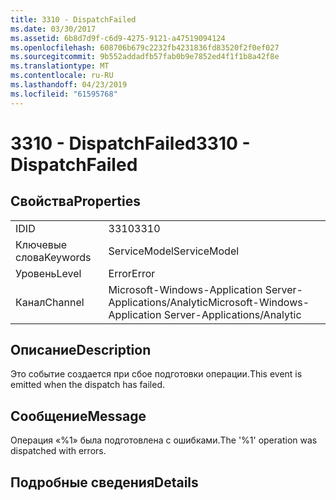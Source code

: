 ```yaml
---
title: 3310 - DispatchFailed
ms.date: 03/30/2017
ms.assetid: 6b8d7d9f-c6d9-4275-9121-a47519094124
ms.openlocfilehash: 608706b679c2232fb4231836fd83520f2f0ef027
ms.sourcegitcommit: 9b552addadfb57fab0b9e7852ed4f1f1b8a42f8e
ms.translationtype: MT
ms.contentlocale: ru-RU
ms.lasthandoff: 04/23/2019
ms.locfileid: "61595768"
---
```

# <a name="3310---dispatchfailed"></a><span data-ttu-id="dc2c1-102">3310 - DispatchFailed</span><span class="sxs-lookup"><span data-stu-id="dc2c1-102">3310 - DispatchFailed</span></span>
## <a name="properties"></a><span data-ttu-id="dc2c1-103">Свойства</span><span class="sxs-lookup"><span data-stu-id="dc2c1-103">Properties</span></span>  
  
|||  
|-|-|  
|<span data-ttu-id="dc2c1-104">ID</span><span class="sxs-lookup"><span data-stu-id="dc2c1-104">ID</span></span>|<span data-ttu-id="dc2c1-105">3310</span><span class="sxs-lookup"><span data-stu-id="dc2c1-105">3310</span></span>|  
|<span data-ttu-id="dc2c1-106">Ключевые слова</span><span class="sxs-lookup"><span data-stu-id="dc2c1-106">Keywords</span></span>|<span data-ttu-id="dc2c1-107">ServiceModel</span><span class="sxs-lookup"><span data-stu-id="dc2c1-107">ServiceModel</span></span>|  
|<span data-ttu-id="dc2c1-108">Уровень</span><span class="sxs-lookup"><span data-stu-id="dc2c1-108">Level</span></span>|<span data-ttu-id="dc2c1-109">Error</span><span class="sxs-lookup"><span data-stu-id="dc2c1-109">Error</span></span>|  
|<span data-ttu-id="dc2c1-110">Канал</span><span class="sxs-lookup"><span data-stu-id="dc2c1-110">Channel</span></span>|<span data-ttu-id="dc2c1-111">Microsoft-Windows-Application Server-Applications/Analytic</span><span class="sxs-lookup"><span data-stu-id="dc2c1-111">Microsoft-Windows-Application Server-Applications/Analytic</span></span>|  
  
## <a name="description"></a><span data-ttu-id="dc2c1-112">Описание</span><span class="sxs-lookup"><span data-stu-id="dc2c1-112">Description</span></span>  
 <span data-ttu-id="dc2c1-113">Это событие создается при сбое подготовки операции.</span><span class="sxs-lookup"><span data-stu-id="dc2c1-113">This event is emitted when the dispatch has failed.</span></span>  
  
## <a name="message"></a><span data-ttu-id="dc2c1-114">Сообщение</span><span class="sxs-lookup"><span data-stu-id="dc2c1-114">Message</span></span>  
 <span data-ttu-id="dc2c1-115">Операция «%1» была подготовлена с ошибками.</span><span class="sxs-lookup"><span data-stu-id="dc2c1-115">The '%1' operation was dispatched with errors.</span></span>  
  
## <a name="details"></a><span data-ttu-id="dc2c1-116">Подробные сведения</span><span class="sxs-lookup"><span data-stu-id="dc2c1-116">Details</span></span>
